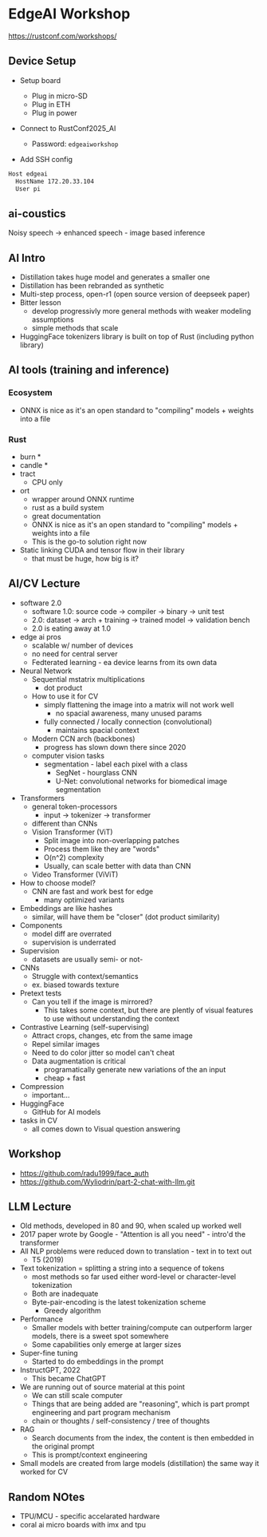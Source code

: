 # EdgeAI Workshop

https://rustconf.com/workshops/

## Device Setup

* Setup board
  * Plug in micro-SD
  * Plug in ETH
  * Plug in power

* Connect to RustConf2025_AI

  * Password: `edgeaiworkshop`

* Add SSH config

```bash
Host edgeai
  HostName 172.20.33.104
  User pi
```

## ai-coustics

Noisy speech -> enhanced speech - image based inference

## AI Intro

* Distillation takes huge model and generates a smaller one
* Distillation has been rebranded as synthetic
* Multi-step process, open-r1 (open source version of deepseek paper)
* Bitter lesson
  * develop progressivly more general methods with weaker modeling assumptions
  * simple methods that scale
* HuggingFace tokenizers library is built on top of Rust (including python library)

## AI tools (training and inference)

### Ecosystem

* ONNX is nice as it's an open standard to "compiling" models + weights into a file

### Rust

* burn
  * 
* candle
  *
* tract
  * CPU only
* ort
  * wrapper around ONNX runtime
  * rust as a build system
  * great documentation
  * ONNX is nice as it's an open standard to "compiling" models + weights into a file
  * This is the go-to solution right now
* Static linking CUDA and tensor flow in their library
  * that must be huge, how big is it?

## AI/CV Lecture

* software 2.0
  * software 1.0: source code -> compiler -> binary -> unit test
  * 2.0: dataset -> arch + training -> trained model -> validation bench
  * 2.0 is eating away at 1.0
* edge ai pros
  * scalable w/ number of devices
  * no need for central server
  * Fedterated learning - ea device learns from its own data
* Neural Network
  * Sequential mstatrix multiplications
    * dot product
  * How to use it for CV
    * simply flattening the image into a matrix will not work well
      * no spacial awareness, many unused params
    * fully connected / locally connection (convolutional)
      * maintains spacial context
  * Modern CCN arch (backbones)
    * progress has slown down there since 2020
  * computer vision tasks
    * segmentation - label each pixel with a class
      * SegNet - hourglass CNN
      * U-Net: convolutional networks for biomedical image segmentation
* Transformers
  * general token-processors
    * input -> tokenizer -> transformer
  * different than CNNs
  * Vision Transformer (ViT)
    * Split image into non-overlapping patches
    * Process them like they are "words"
    * O(n^2) complexity
    * Usually, can scale better with data than CNN
  * Video Transformer (ViViT)
* How to choose model?
  * CNN are fast and work best for edge
    * many optimized variants
* Embeddings are like hashes
  * similar, will have them be "closer" (dot product similarity)
* Components
  * model diff are overrated
  * supervision is underrated
* Supervision
  * datasets are usually semi- or not- 
* CNNs
  * Struggle with context/semantics
  * ex. biased towards texture
* Pretext tests
  * Can you tell if the image is mirrored?
    * This takes some context, but there are plently of visual features to use without understanding the context
* Contrastive Learning (self-supervising)
  * Attract crops, changes, etc from the same image
  * Repel similar images
  * Need to do color jitter so model can't cheat
  * Data augmentation is critical
    * programatically generate new variations of the an input
    * cheap + fast
* Compression
  * important...
* HuggingFace
  * GitHub for AI models
* tasks in CV
  * all comes down to Visual question answering

## Workshop

* https://github.com/radu1999/face_auth
* https://github.com/Wyliodrin/part-2-chat-with-llm.git

## LLM Lecture

* Old methods, developed in 80 and 90, when scaled up worked well
* 2017 paper wrote by Google - "Attention is all you need" - intro'd the transformer
* All NLP problems were reduced down to translation - text in to text out
  * T5 (2019)
* Text tokenization = splitting a string into a sequence of tokens
  * most methods so far used either word-level or character-level tokenization
  * Both are inadequate
  * Byte-pair-encoding is the latest tokenization scheme
    * Greedy algorithm
* Performance
  * Smaller models with better training/compute can outperform larger models, there is a sweet spot somewhere
  * Some capabilities only emerge at larger sizes
* Super-fine tuning
  * Started to do embeddings in the prompt
* InstructGPT, 2022
  * This became ChatGPT
* We are running out of source material at this point
  * We can still scale computer
  * Things that are being added are "reasoning", which is part prompt engineering and part program mechanism
  * chain or thoughts / self-consistency / tree of thoughts
* RAG
  * Search documents from the index, the content is then embedded in the original prompt
  * This is prompt/context engineering
* Small models are created from large models (distillation) the same way it worked for CV

## Random NOtes

* TPU/MCU - specific accelarated hardware
* coral ai micro boards with imx and tpu